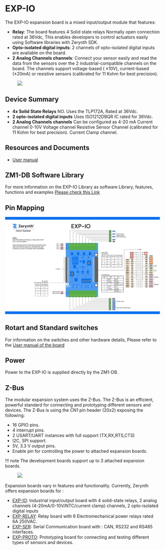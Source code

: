 # **EXP-IO**

The EXP-IO expansion board is a mixed input/output module that features:

* **Relay**: The board features 4 Solid state relays Normally open connection rated at 36Vdc, This enables developers to control actuators easily using Software libraries with Zerynth SDK.
* **Opto-isolated digital inputs**: 2 channels of opto-isolated digital inputs are available on the board.
* **2 Analog Channels channels**: Connect your sensor easily and read the data from the sensors over the 2 industrial-compatible channels on the board. The channels support voltage-based ( ±10V), current-based (±20mA) or resistive sensors (calibrated for 11 Kohm for best precision).

<figure>
  <a data-fancybox="gallery" href="../img/EXP-IO-front.png">
  <img src="../img/EXP-IO-front.png"width="300"/>
  </a>
</figure>

## **Device Summary**

* **4x Solid State Relays** NO.
    Uses the TLP172A, Rated at 36Vdc.
* **2 opto-isolated digital inputs**
    Uses ISO1212DBQR IC rated for 36Vdc.
* **2 Analog Channels channels** Can be configured as
    4-20 mA Current channel
    0-10V Voltage channel
    Resistive Sensor Channel (calibrated for 11 Kohm for best precision).
    Current Clamp channel.

## **Resources and Documents**

-   [User manual](https://www.zerynth.com/download/20119/)

## **ZM1-DB Software Library**

For more information on the EXP-IO Library as software Library, features, functions and examples
[Please check this Link](../../reference/reference/bsp/zm1_db/)

## **Pin Mapping**

![](img/exp-io-pin.jpg)


## **Rotart and Standard switches**

For information on the switches and other hardware details, Please refer to the [User manual of the board](#resources-and-documents)

## **Power**

Power to the EXP-IO is supplied directly by the ZM1-DB.

## **Z-Bus**

The modular expansion system uses the Z-Bus. The Z-Bus is an efficient, powerful standard for connecting and prototyping different sensors and devices.
The Z-Bus is using the CN1 pin header (20x2) exposing the following:

* 16 GPIO pins.
* 4 interrupt pins.
* 2 USART/UART instances with full support (TX,RX,RTS,CTS)
* I2C, SPI support.
* 5V, 3.3 V output pins.
* Enable pin for controlling the power to attached expansion boards.

!!! note 
    The development boards support up to 3 attached expansion boards.


<figure>
  <a data-fancybox="gallery" href="../img/Boards.jpg">
  <img src="../img/Boards.jpg"width="300"/>
  </a>
</figure>

Expansion boards vary in features and functionality. Currently, Zerynth offers expansion boards for :

* [EXP-IO](EXP-IO.md): Industrial input/output board with 4 solid-state relays, 2 analog channels (4-20mA/0-10V/NTC/current clamp) channels, 2 opto-isolated digital inputs
* [EXP-RELAY](EXP-RELAY.md): Relay board with 6 Electromechanical power relays rated 6A 250VAC.
* [EXP-SER](EXP-SER.md): Serial Communication board with : CAN, RS232 and RS485  interfaces.
* [EXP-PROTO](EXP-PROTO.md): Prototyping board for connecting and testing different types of sensors and devices.
